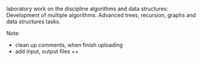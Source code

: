 laboratory work on the discipline algorithms and data structures:\
Development of multiple algorithms. Advanced trees, recursion, graphs and data structures tasks.

Note:  
- clean up comments, when finish uploading
- add input, output files ++
